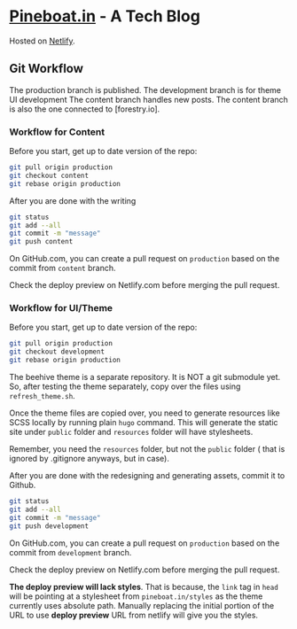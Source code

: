 # [Pineboat.in](https://www.pineboat.in/) - A Tech Blog

Hosted on [Netlify](https://netlify.com).

## Git Workflow

The production branch is published.
The development branch is for theme UI development
The content branch handles new posts. The content branch is also the one connected to [forestry.io].

### Workflow for Content

Before you start, get up to date version of the repo:
```bash
git pull origin production
git checkout content
git rebase origin production
```

After you are done with the writing
```bash
git status
git add --all 
git commit -m "message"
git push content
```

On GitHub.com, you can create a pull request on `production` based on the commit from `content` branch. 

Check the deploy preview on Netlify.com before merging the pull request.


### Workflow for UI/Theme

Before you start, get up to date version of the repo:
```bash
git pull origin production
git checkout development
git rebase origin production
```

The beehive theme is a separate repository. It is NOT a git submodule yet. So, after testing the theme separately, copy over the files using `refresh_theme.sh`. 

Once the theme files are copied over, you need to generate resources like SCSS locally by running plain `hugo` command. This will generate the static site under `public` folder and `resources` folder will have stylesheets.

Remember, you need the `resources` folder, but not the `public` folder ( that is ignored by .gitignore anyways, but in case).

After you are done with the redesigning and generating assets, commit it to Github.

```bash
git status
git add --all 
git commit -m "message"
git push development
```

On GitHub.com, you can create a pull request on `production` based on the commit from `development` branch. 

Check the deploy preview on Netlify.com before merging the pull request.

**The deploy preview will lack styles**. That is because, the `link` tag in `head` will be pointing at a stylesheet from `pineboat.in/styles` as the theme currently uses absolute path. Manually replacing the initial portion of the URL to use **deploy preview** URL from netlify will give you the styles.

